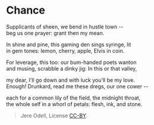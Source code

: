 # Chance

Supplicants of sheen, we bend in hustle town --  
beg us one prayer: grant then my mean.

In shine and pine, this gaming den sings syringe, lit  
in gem tones: lemon, cherry, apple, Elvis in coin.

For leverage, this too: our bum-handed poets wanton  
and musing, scrabble a dinky jig: In this or that valley,

my dear, I'll go down and with luck you'll be my love.  
Enough! Drunkard, read me these dregs, our one cower --  

each for a common lily of the field, the midnight throat,  
the whole self in a whorl of petals: flesh, ink, and stone.

>Jere Odell, License [CC-BY](https://creativecommons.org/licenses/by/4.0/).
